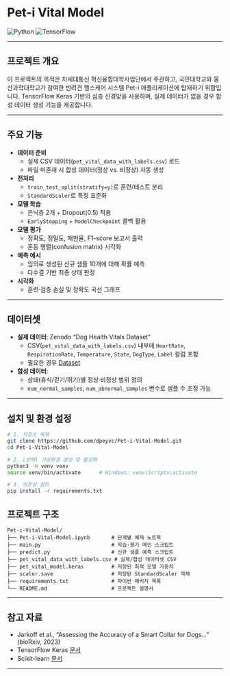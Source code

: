# Pet-i Vital Model

![Python](https://img.shields.io/badge/Python-3.8%2B-blue) ![TensorFlow](https://img.shields.io/badge/TensorFlow-2.6%2B-orange)

---

## 프로젝트 개요
이 프로젝트의 목적은 차세대통신 혁신융합대학사업단에서 주관하고, 국민대학교와 울산과학대학교가 참여한 반려견 헬스케어 시스템 Pet-i 애플리케이션에 탑재하기 위함입니다.
TensorFlow Keras 기반의 심층 신경망을 사용하며, 실제 데이터가 없을 경우 합성 데이터 생성 기능을 제공합니다.

---

## 주요 기능
- **데이터 준비**  
  - 실제 CSV 데이터(`pet_vital_data_with_labels.csv`) 로드  
  - 파일 미존재 시 합성 데이터(정상 vs. 비정상) 자동 생성  
- **전처리**  
  - `train_test_split(stratify=y)`로 훈련/테스트 분리  
  - `StandardScaler`로 특징 표준화  
- **모델 학습**  
  - 은닉층 2개 + Dropout(0.5) 적용  
  - `EarlyStopping` + `ModelCheckpoint` 콜백 활용  
- **모델 평가**  
  - 정확도, 정밀도, 재현율, F1-score 보고서 출력  
  - 혼동 행렬(confusion matrix) 시각화  
- **예측 예시**  
  - 임의로 생성된 신규 샘플 10개에 대해 확률 예측  
  - 다수결 기반 최종 상태 판정  
- **시각화**  
  - 훈련·검증 손실 및 정확도 곡선 그래프  

---

## 데이터셋
- **실제 데이터**: Zenodo “Dog Health Vitals Dataset”  
  - CSV(`pet_vital_data_with_labels.csv`) 내부에 `HeartRate`, `RespirationRate`, `Temperature`, `State`, `DogType`, `Label` 컬럼 포함  
  - 필요한 경우 [Dataset](https://zenodo.org/records/8020390)
- **합성 데이터**:  
  - 상태(휴식/걷기/뛰기)별 정상·비정상 범위 정의  
  - `num_normal_samples`, `num_abnormal_samples` 변수로 샘플 수 조정 가능  

---

## 설치 및 환경 설정
```bash
# 1. 저장소 복제
git clone https://github.com/dpeyvc/Pet-i-Vital-Model.git
cd Pet-i-Vital-Model

# 2. (선택) 가상환경 생성 및 활성화
python3 -m venv venv
source venv/bin/activate      # Windows: venv\Scripts\activate

# 3. 의존성 설치
pip install -r requirements.txt
````

## 프로젝트 구조

```
Pet-i-Vital-Model/
├── Pet-i-Vital-Model.ipynb       # 단계별 예제 노트북
├── main.py                       # 학습·평가 메인 스크립트
├── predict.py                    # 신규 샘플 예측 스크립트
├── pet_vital_data_with_labels.csv # 실제/합성 데이터셋 CSV
├── pet_vital_model.keras         # 저장된 최적 모델 가중치
├── scaler.save                   # 저장된 StandardScaler 객체
├── requirements.txt              # 파이썬 패키지 목록
└── README.md                     # 프로젝트 설명서
```

---

## 참고 자료

* Jarkoff et al., “Assessing the Accuracy of a Smart Collar for Dogs…” (bioRxiv, 2023)
* TensorFlow Keras [문서](https://www.tensorflow.org/guide/keras)
* Scikit-learn [문서](https://scikit-learn.org/stable/documentation.html)

---
